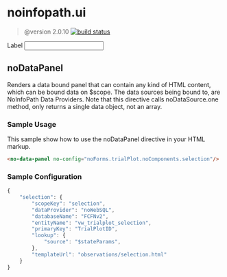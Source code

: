  # noinfopath.ui

 > @version 2.0.10
[![build status](http://gitlab.imginconline.com/noinfopath/noinfopath-ui/badges/master/build.svg)](http://gitlab.imginconline.com/noinfopath/noinfopath-ui/commits/master)


<div class="no-ctrl-group" noid="NOIDbe97eec4fd53452ba72be0281d83bbad" dnd-list="" dnd-drop="">
	<label>Label</label>
	<control>
		<input class="form-control">
	</control>
</div>

  ##  noDataPanel

  Renders a data bound panel that can contain
  any kind of HTML content, which can be bound
  data on $scope.  The data sources being bound
  to, are NoInfoPath Data Providers. Note that
  this directive calls noDataSource.one method,
  only returns a single data object, not an array.

  ### Sample Usage

  This sample show how to use the noDataPanel
  directive in your HTML markup.

  ```html
  <no-data-panel no-config="noForms.trialPlot.noComponents.selection"/>
  ```

  ### Sample Configuration

  ```js
  {
      "selection": {
          "scopeKey": "selection",
          "dataProvider": "noWebSQL",
          "databaseName": "FCFNv2",
          "entityName": "vw_trialplot_selection",
          "primaryKey": "TrialPlotID",
          "lookup": {
              "source": "$stateParams",
          },
          "templateUrl": "observations/selection.html"
      }
  }
  ```

